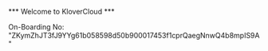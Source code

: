 *** Welcome to KloverCloud ***

On-Boarding No: &#34;ZKymZhJT3fJ9YYg61b058598d50b900017453f1cprQaegNnwQ4b8mpIS9A&#34;

